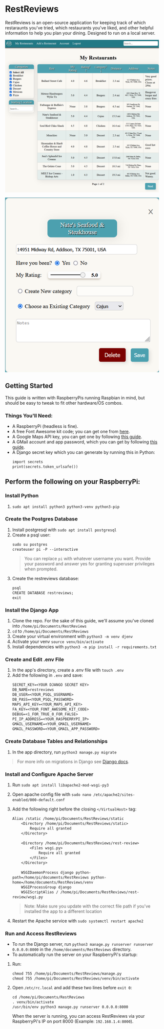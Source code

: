# RestReviews

RestReviews is an open-source application for keeping track of which restaraunts you've tried, which restaurants you've liked, and other helpful information to help you plan your dining. Designed to run on a local server. 

![homepage](/example_images/homepage.png)

![add restaraunt form](/example_images/edit_form.png)



## Getting Started
This guide is written with RaspberryPis running Raspbian in mind, but should be easy to tweak to fit other hardware/OS combos. 

### Things You'll Need:
* A RaspberryPi (headless is fine).
* A free Font Awesome kit code; you can get one from [here](https://fontawesome.com/start).
* A Google Maps API key, you can get one by following [this guide](https://developers.google.com/maps/documentation/javascript/get-api-key).
* A GMail account and app password, which you can get by following [this guide](https://support.google.com/accounts/answer/185833?hl=en).
* A Django secret key which you can generate by running this in Python:
    ```
    import secrets
    print(secrets.token_urlsafe())
    ```

## Perform the following on your RaspberryPi:

### Install Python
1. `sudo apt install python3 python3-venv python3-pip`

### Create the Postgres Database
1. Install postgresql with `sudo apt install postgresql`
2. Create a psql user:
    ```
    sudo su postgres
    createuser pi -P --interactive
    ```
    >You can replace `pi` with whatever username you want. Provide your password and answer yes for granting superuser privileges when prompted.
4. Create the restreviews database:
    ```
    psql
    CREATE DATABASE restreviews;
    exit
    ```

### Install the Django App
1. Clone the repo. For the sake of this guide, we'll assume you've cloned into  `/home/pi/Documents/RestReviews`
2. `cd` to `/home/pi/Documents/RestReviews`
3. Create your virtual environment with `python3 -m venv djenv`
4. Activate your venv `source venv/bin/activate`
5. Install dependencies with `python3 -m pip install -r requirements.txt`


### Create and Edit .env  File
1. In the app's directory, create a .env file with `touch .env`
2. Add the following in `.env` and save:
    ```
    SECRET_KEY=<YOUR DJANGO SECRET KEY>
    DB_NAME=restreviews
    DB_USER=<YOUR_PSQL_USERNAME>
    DB_PASS=<YOUR_PSQL_PASSWORD>
    MAPS_API_KEY=<YOUR_MAPS_API_KEY>
    FA_KEY=<YOUR_FONT_AWESOME_KIT_CODE>
    DEBUG=<1_FOR_TRUE_0_FOR_FALSE>
    PI_IP_ADDRESS=<YOUR_RASPBERRYPI_IP>
    GMAIL_USERNAME=<YOUR_GMAIL_USERNAME>
    GMAIL_PASSWORD=<YOUR_GMAIL_APP_PASSWORD>
    ```

### Create Database Tables and Relationships
1. In the app directory, run `python3 manage.py migrate`
>For more info on migrations in Django see [Django docs](https://docs.djangoproject.com/en/4.1/topics/migrations/).


### Install and Configure Apache Server
1. Run `sudo apt install libapache2-mod-wsgi-py3`
2. Open apache config file with `sudo nano /etc/apache2/sites-enabled/000-default.conf`
3. Add the following right before the closing `</VirtualHost>` tag:
    ```
    Alias /static /home/pi/Documents/RestReviews/static
        <Directory /home/pi/Documents/RestReviews/static>
            Require all granted
        </Directory>

        <Directory /home/pi/Documents/RestReviews/rest-review>
            <Files wsgi.py>
                Require all granted
            </Files>
        </Directory>

        WSGIDaemonProcess django python-path=/home/pi/documents/RestReviews python-home=/home/documents/RestReviews/venv
        WSGIProcessGroup django
        WSGIScriptAlias / /home/pi/Documents/RestReviews/rest-review/wsgi.py
    ```

    >Note: Make sure you update with the correct file path if you've installed the app to a different location

4. Restart the Apache service with `sudo systemctl restart apache2`


### Run and Access RestReviews
* To run the Django server, run `python3 manage.py runserver runserver 0.0.0.0:8000` in the `/home/documents/RestReviews` directory.
* To automatically run the server on your RaspberryPi's startup:
1. Run:
    ```
    chmod 755 /home/pi/Documents/RestReviews/manage.py
    chmod 755 /home/pi/Documents/RestReviews/venv/bin/activate
    ```
2. Open `/etc/rc.local` and add these two lines before `exit 0`: 
    ```
    cd /home/pi/Documents/RestReviews
    . venv/bin/activate
    /usr/bin/env python3 manage.py runserver 0.0.0.0:8000
    ```
    When the server is running, you can access RestReviews via your RaspberryPi's IP on port 8000 (Example: `192.168.1.4:8000`).



